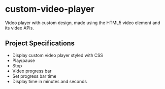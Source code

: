 # custom-video-player

Video player with custom design, made using the HTML5 video element and its video APIs.

## Project Specifications

- Display custom video player styled with CSS
- Play/pause
- Stop
- Video progress bar
- Set progress bar time
- Display time in minutes and seconds
